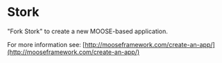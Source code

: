 Stork
=====

"Fork Stork" to create a new MOOSE-based application.

For more information see: [http://mooseframework.com/create-an-app/](http://mooseframework.com/create-an-app/)
